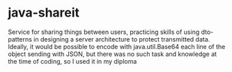 # java-shareit
Service for sharing things between users, practicing skills of using dto-patterns in designing a server architecture to protect transmitted data. Ideally, it would be possible to encode with java.util.Base64 each line of the object sending with JSON, but there was no such task and knowledge at the time of coding, so I used it in my diploma
